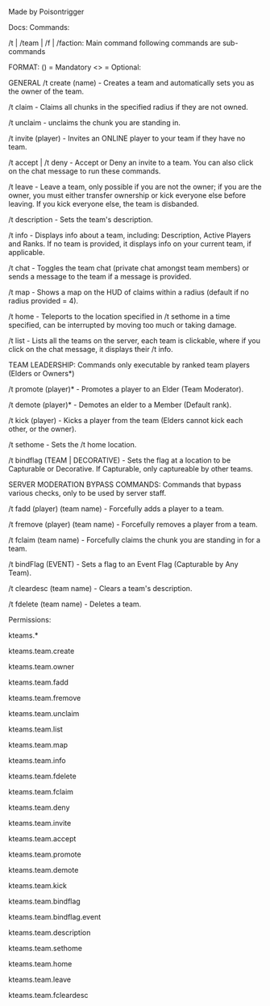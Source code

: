 Made by Poisontrigger

Docs:
  Commands:

  /t | /team | /f | /faction: Main command following commands are sub-commands


   FORMAT: () = Mandatory <> = Optional: 

   GENERAL
  /t create (name) - Creates a team and automatically sets you as the owner of the team.
  
  /t claim <radius> - Claims all chunks in the specified radius if they are not owned.
  
  /t unclaim - unclaims the chunk you are standing in.
  
  /t invite (player) - Invites an ONLINE player to your team if they have no team.
  
  /t accept | /t deny - Accept or Deny an invite to a team. You can also click on the chat message to run these commands.
  
  /t leave - Leave a team, only possible if you are not the owner; if you are the owner, you must either transfer ownership or kick everyone else before leaving. If you kick everyone else, the team is disbanded.
  
  /t description - Sets the team's description.
  
  /t info <team name> - Displays info about a team, including: Description, Active Players and Ranks. If no team is provided, it displays info on your current team, if applicable.
  
  /t chat <message> - Toggles the team chat (private chat amongst team members) or sends a message to the team if a message is provided.
  
  /t map <radius> - Shows a map on the HUD of claims within a radius (default if no radius provided = 4).
  
  /t home - Teleports to the location specified in /t sethome in a time specified, can be interrupted by moving too much or taking damage.
  
  /t list - Lists all the teams on the server, each team is clickable, where if you click on the chat message, it displays their /t info.
  

   TEAM LEADERSHIP: Commands only executable by ranked team players (Elders or Owners*)
   
  /t promote (player)* - Promotes a player to an Elder (Team Moderator).
  
  /t demote (player)* - Demotes an elder to a Member (Default rank).
  
  /t kick (player) - Kicks a player from the team (Elders cannot kick each other, or the owner).
  
  /t sethome - Sets the /t home location.
  
  /t bindflag (TEAM | DECORATIVE) <Location> - Sets the flag at a location to be Capturable or Decorative. If Capturable, only captureable by other teams.
  

  SERVER MODERATION BYPASS COMMANDS: Commands that bypass various checks, only to be used by server staff.
  
  /t fadd (player) (team name) - Forcefully adds a player to a team.
  
  /t fremove (player) (team name) - Forcefully removes a player from a team.
  
  /t fclaim (team name) - Forcefully claims the chunk you are standing in for a team.
  
  /t bindFlag (EVENT) - Sets a flag to an Event Flag (Capturable by Any Team).
  
  /t cleardesc (team name) - Clears a team's description.
  
  /t fdelete (team name) - Deletes a team.


  Permissions:

  kteams.*

kteams.team.create

kteams.team.owner

kteams.team.fadd

kteams.team.fremove

kteams.team.unclaim

kteams.team.list

kteams.team.map

kteams.team.info

kteams.team.fdelete

kteams.team.fclaim

kteams.team.deny 

kteams.team.invite 

kteams.team.accept 

kteams.team.promote

kteams.team.demote

kteams.team.kick

kteams.team.bindflag

kteams.team.bindflag.event

kteams.team.description

kteams.team.sethome

kteams.team.home

kteams.team.leave

kteams.team.fcleardesc
  
